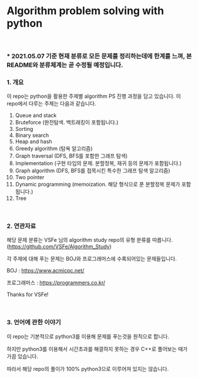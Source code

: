 # **Algorithm problem solving with python**
<br>

### * 2021.05.07 기준 현재 분류로 모든 문제를 정리하는데에 한계를 느껴, 본 README와 분류체계는 곧 수정될 예정입니다.

### **1. 개요**
이 repo는 python을 활용한 주제별 algorithm PS 진행 과정을 담고 있습니다. 이 repo에서 다루는 주제는 다음과 같습니다.

1. Queue and stack
2. Bruteforce (완전탐색. 백트래킹이 포함됩니다.)
3. Sorting
4. Binary search
5. Heap and hash
6. Greedy algorithm (탐욕 알고리즘)
7. Graph traversal (DFS, BFS를 포함한 그래프 탐색)
8. Implementation (구현 타입의 문제. 분할정복, 재귀 등의 문제가 포함됩니다.)
9. Graph algorithm (DFS, BFS를 접목시킨 특수한 그래프 탐색 알고리즘)
10. Two pointer
11. Dynamic programming (memoization. 해당 형식으로 푼 분할정복 문제가 포함됩니다.)
12. Tree

<br>

### **2. 연관자료**
해당 문제 분류는 VSFe 님의 algorithm study repo의 유형 분류를 따릅니다. (https://github.com/VSFe/Algorithm_Study)


각 주제에 대해 푸는 문제는 BOJ와 프로그래머스에 수록되어있는 문제들입니다.

BOJ : https://www.acmicpc.net/

프로그래머스 : https://programmers.co.kr/


Thanks for VSFe!

<br>

### **3. 언어에 관한 이야기**
이 repo는 기본적으로 python3를 이용해 문제를 푸는것을 원칙으로 합니다.

하지만 python3를 이용해서 시간초과를 해결하지 못하는 경우 C++로 풀어보는 때가 가끔 있습니다.

따라서 해당 repo의 풀이가 100% python3으로 이루어져 있지는 않습니다.
